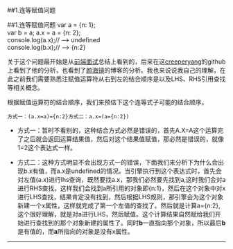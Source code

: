 ##1.连等赋值问题

##1.连等赋值问题
    var a = {n: 1};  
    var b = a; 
    a.x = a = {n: 2};  
    console.log(a.x);// --> undefined  
    console.log(b.x);// --> {n:2} 


关于这个问题最开始是从[前端面试](https://github.com/h5bp/Front-end-Developer-Interview-Questions/tree/master/Translations/Chinese?utm_source=ourjs.com)总结上看到的，后来在这[creeperyang](https://github.com/creeperyang/blog/issues/2)的github上看到了他的分析，也看到了[颜海镜](http://yanhaijing.com/javascript/2012/04/05/javascript-continuous-assignment-operator/)的博客的分析。我也来说说我自己的理解，在此之前我们需要熟悉注赋值运算符从右到左的结合顺序是以及LHS、RHS引用查找等相关概念。

根据赋值运算符的结合顺序，我们来预估下这个连等式子可能的结合顺序。

    方式一：(a.x=a)={n:2}方式二：a.x=(a={n:2})


- 方式一：暂时不看别的，这种结合方式必然是错误的，首先A.X=A这个运算完了之后就会返回运算结果值，然后对这个结果值赋值，那必然是错误的，就像1=2这个表达式一样。

- 方式二：这种方式明显不会出现方式一的错误，下面我们来分析下为什么会出现b.x有值，而a.x是undefined的情况。当引擎执行到这个表达式时，首先会对左值(a.x)进行lhs查询，既然要找a.x，那我们必然要先找到a,这时我们会对a进行RHS查找，这样我们会找到a所引用的对象即{n:1}，然后在这个对象中对x进行LHS查找，结果肯定没有找到，然后根据LHS规则，那引擎会为这个对象新建一个x属性，这样就完成了第一个左值的查找了。然后就是计算a={n:2},这个很好理解，就是对a进行LHS，然后赋值。这个计算结果自然赋给我们开始进行查找到的那个对象新建的属性了。同时**b**一直指向那个对象，所以最后**b**是有值的，而**a**所指向的对象是没有x属性。

--------------------------------------------------------------------------
